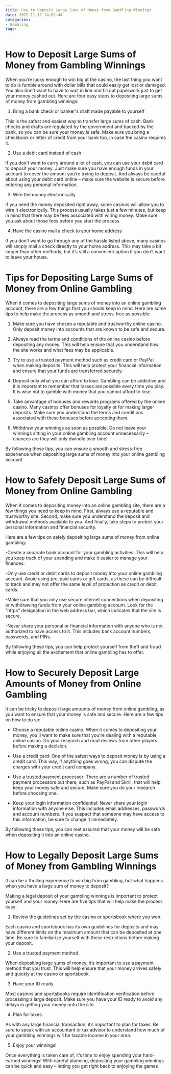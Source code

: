 ```yaml
---
title: How to Deposit Large Sums of Money from Gambling Winnings
date: 2022-11-17 14:02:44
categories:
- Gambling
tags:
---
```



#  How to Deposit Large Sums of Money from Gambling Winnings

When you’re lucky enough to win big at the casino, the last thing you want to do is fumble around with dollar bills that could easily get lost or damaged. You also don’t want to have to wait in line and fill out paperwork just to get your money cashed out. Here are four easy steps to depositing large sums of money from gambling winnings:

1. Bring a bank check or banker's draft made payable to yourself

This is the safest and easiest way to transfer large sums of cash. Bank checks and drafts are regulated by the government and backed by the bank, so you can be sure your money is safe. Make sure you bring a checkbook or letter of credit from your bank too, in case the casino requires it.

2. Use a debit card instead of cash

If you don’t want to carry around a lot of cash, you can use your debit card to deposit your money. Just make sure you have enough funds in your account to cover the amount you’re trying to deposit. And always be careful about using your debit card online – make sure the website is secure before entering any personal information.

3. Wire the money electronically

If you need the money deposited right away, some casinos will allow you to wire it electronically. This process usually takes just a few minutes, but keep in mind that there may be fees associated with wiring money. Make sure you ask about those fees before you start the process.

4. Have the casino mail a check to your home address

If you don’t want to go through any of the hassle listed above, many casinos will simply mail a check directly to your home address. This may take a bit longer than other methods, but it’s still a convenient option if you don’t want to leave your house.

#  Tips for Depositing Large Sums of Money from Online Gambling

When it comes to depositing large sums of money into an online gambling account, there are a few things that you should keep in mind. Here are some tips to help make the process as smooth and stress-free as possible:

1. Make sure you have chosen a reputable and trustworthy online casino. Only deposit money into accounts that are known to be safe and secure.

2. Always read the terms and conditions of the online casino before depositing any money. This will help ensure that you understand how the site works and what fees may be applicable.

3. Try to use a trusted payment method such as credit card or PayPal when making deposits. This will help protect your financial information and ensure that your funds are transferred securely.

4. Deposit only what you can afford to lose. Gambling can be addictive and it is important to remember that losses are possible every time you play. It is wise not to gamble with money that you cannot afford to lose.

5. Take advantage of bonuses and rewards programs offered by the online casino. Many casinos offer bonuses for loyalty or for making larger deposits. Make sure you understand the terms and conditions associated with these bonuses before accepting them.

6. Withdraw your winnings as soon as possible. Do not leave your winnings sitting in your online gambling account unnecessarily – chances are they will only dwindle over time!

 By following these tips, you can ensure a smooth and stress-free experience when depositing large sums of money into your online gambling account

#  How to Safely Deposit Large Sums of Money from Online Gambling

When it comes to depositing money into an online gambling site, there are a few things you need to keep in mind. First, always use a reputable and trustworthy site. Second, make sure you understand the deposit and withdrawal methods available to you. And finally, take steps to protect your personal information and financial security.

Here are a few tips on safely depositing large sums of money from online gambling:

-Create a separate bank account for your gambling activities. This will help you keep track of your spending and make it easier to manage your finances.

-Only use credit or debit cards to deposit money into your online gambling account. Avoid using pre-paid cards or gift cards, as these can be difficult to track and may not offer the same level of protection as credit or debit cards.

-Make sure that you only use secure internet connections when depositing or withdrawing funds from your online gambling account. Look for the “https” designation in the web address bar, which indicates that the site is secure.

-Never share your personal or financial information with anyone who is not authorized to have access to it. This includes bank account numbers, passwords, and PINs.

By following these tips, you can help protect yourself from theft and fraud while enjoying all the excitement that online gambling has to offer.

#  How to Securely Deposit Large Amounts of Money from Online Gambling 

It can be tricky to deposit large amounts of money from online gambling, as you want to ensure that your money is safe and secure. Here are a few tips on how to do so:

- Choose a reputable online casino: When it comes to depositing your money, you'll want to make sure that you're dealing with a reputable online casino. Do your research and read reviews from other players before making a decision.

- Use a credit card: One of the safest ways to deposit money is by using a credit card. This way, if anything goes wrong, you can dispute the charges with your credit card company.

- Use a trusted payment processor: There are a number of trusted payment processors out there, such as PayPal and Skrill, that will help keep your money safe and secure. Make sure you do your research before choosing one.

- Keep your login information confidential: Never share your login information with anyone else. This includes email addresses, passwords and account numbers. If you suspect that someone may have access to this information, be sure to change it immediately.

By following these tips, you can rest assured that your money will be safe when depositing it into an online casino.

#  How to Legally Deposit Large Sums of Money from Gambling Winnings

It can be a thrilling experience to win big from gambling, but what happens when you have a large sum of money to deposit?

Making a legal deposit of your gambling winnings is important to protect yourself and your money. Here are five tips that will help make the process easy:

1. Review the guidelines set by the casino or sportsbook where you won.

Each casino and sportsbook has its own guidelines for deposits and may have different limits on the maximum amount that can be deposited at one time. Be sure to familiarize yourself with these restrictions before making your deposit.

2. Use a trusted payment method.

When depositing large sums of money, it’s important to use a payment method that you trust. This will help ensure that your money arrives safely and quickly at the casino or sportsbook.

3. Have your ID ready.

Most casinos and sportsbooks require identification verification before processing a large deposit. Make sure you have your ID ready to avoid any delays in getting your money onto the site.

4. Plan for taxes.

As with any large financial transaction, it’s important to plan for taxes. Be sure to speak with an accountant or tax advisor to understand how much of your gambling winnings will be taxable income in your area.

5. Enjoy your winnings!

Once everything is taken care of, it’s time to enjoy spending your hard-earned winnings! With careful planning, depositing your gambling winnings can be quick and easy – letting you get right back to enjoying the games